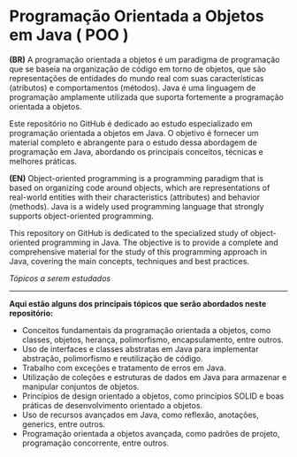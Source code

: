 # Programação Orientada a Objetos em Java ( POO )

**(BR)** A programação orientada a objetos é um paradigma de programação que se baseia na organização de código em torno de objetos, que são representações de entidades do mundo real com suas características (atributos) e comportamentos (métodos). Java é uma linguagem de programação amplamente utilizada que suporta fortemente a programação orientada a objetos.

Este repositório no GitHub é dedicado ao estudo especializado em programação orientada a objetos em Java. O objetivo é fornecer um material completo e abrangente para o estudo dessa abordagem de programação em Java, abordando os principais conceitos, técnicas e melhores práticas.

**(EN)** Object-oriented programming is a programming paradigm that is based on organizing code around objects, which are representations of real-world entities with their characteristics (attributes) and behavior (methods). Java is a widely used programming language that strongly supports object-oriented programming.

This repository on GitHub is dedicated to the specialized study of object-oriented programming in Java. The objective is to provide a complete and comprehensive material for the study of this programming approach in Java, covering the main concepts, techniques and best practices.

_Tópicos a serem estudados_

_________________________

**Aqui estão alguns dos principais tópicos que serão abordados neste repositório:**

- Conceitos fundamentais da programação orientada a objetos, como classes, objetos, herança, polimorfismo, encapsulamento, entre outros.
- Uso de interfaces e classes abstratas em Java para implementar abstração, polimorfismo e reutilização de código.
- Trabalho com exceções e tratamento de erros em Java.
- Utilização de coleções e estruturas de dados em Java para armazenar e manipular conjuntos de objetos.
- Princípios de design orientado a objetos, como princípios SOLID e boas práticas de desenvolvimento orientado a objetos.
- Uso de recursos avançados em Java, como reflexão, anotações, generics, entre outros.
- Programação orientada a objetos avançada, como padrões de projeto, programação concorrente, entre outros.
